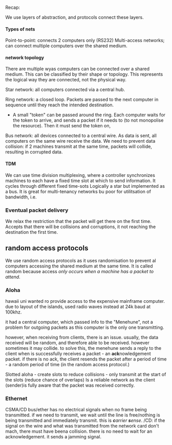 Recap:

We use layers of abstraction, and protocols connect these layers.

#### Types of nets
Point-to-point: connects 2 computers only (RS232)
Multi-access networks; can connect multiple computers over the shared medium. 


#### network topology
There are multiple wyas computers can be connected over a shared medium. This can be classified by their shape or topology. This represents the logical way they are connected, not the physical way.

Star network: all computers connected via a central hub.

Ring network: a closed loop. Packets are passed to the next computer in sequence until they reach the intended destination. 

- A small "token" can be passed around the ring. Each computer waits for the token to arrive, and sends a packet if it needs to (to not monopolise the resource). Then it must send the token on,

Bus network: all devices connected to a central wire. As data is sent, all computers on the same wire receive the data.
We need to prevent data collision: if 2 machines transmit at the same time, packets will collide, resulting in corrupted data.

#### TDM
We can use time division multiplexing, where a controller synchronizes machines to each have a fixed time slot at which to send information. It cycles through different fixed time-sots 
Logically a star but implemented as a bus.
It is great for multi-tenancy networks bu poor for utilitsation of bandwidth, i.e.

### Eventual packet delivery
We relax the restriction that the packet will get there on the first time. Accepts that there will be collisions and corruptions, it not reaching the destination the first time.

## random access protocols
We use random access protocols as it uses randomisation to prevent al computers accessing the shared medium at the same time. It is called random because access *only occurs when a machine has a packet to attend*. 

### Aloha
hawaii uni wanted ro provide access to the expensive mainframe computer. 
due to layout of the islands, used radio waves instead at 24k baud at 100khz.

it had a central computer, which passed info to the "Menehune", not a problem for outgoing packets as this computer is the only one transmitting. 

however, when receiving from clients, there is an issue. usually, the data received will be random, and therefore able to be received. however sometimes it may collide. to solve this, the menehune sends a reply to the client when is successfully receives a packet - an **ack**nowledgement packet. if there is no ack, the client resends the packet after a period of time - a random period of time (in the random access protocol.)

Slotted aloha - create slots to reduce collisions - only transmit at the start of the slots (reduce chance of overlaps)
Is a reliable network as the client (sender)is fully aware that the packet was received correctly.


### Ethernet

CSMA/CD
bus/ether has no electrical signals when no frame being transmitted. if we need to transmit, we wait until the line is free/nothing is being transmitted and immediately transmit. this is ***c**arrier **s**ense*.
/CD: if the signal on the wire and what was transmitted from the network card don't mach, there must have beena  collision. there is no need to wait for an acknowledgement. it sends a jamming signal.




